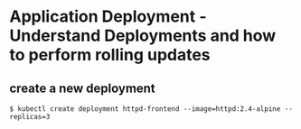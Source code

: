 # Application Deployment -  Understand Deployments and how to perform rolling updates

## create a new deployment

[//]: # (source 01 / Deployments)

```
$ kubectl create deployment httpd-frontend --image=httpd:2.4-alpine --replicas=3
```
